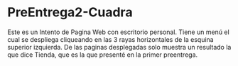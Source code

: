 # PreEntrega2-Cuadra
Este es un Intento de Pagina Web con escritorio personal. Tiene un menú el cual se despliega cliqueando en las 3 rayas horizontales de la esquina superior izquierda. De las paginas desplegadas solo muestra un resultado la que dice Tienda, que es la que presenté en la primer preentrega. 
